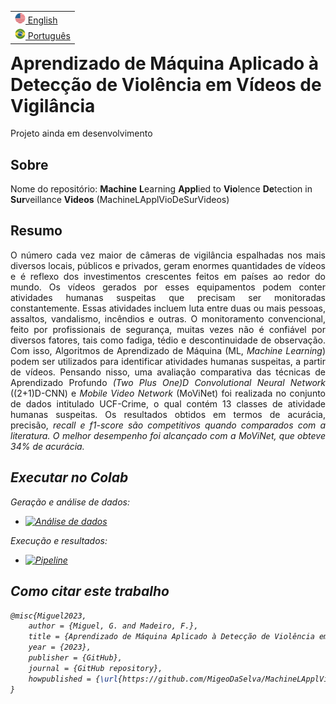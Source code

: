 <table align="right">
 <tr><td><a href="https://github.com/MigeoDaSelva/MachineLApplVioDeSurVideos/blob/main/README.md"><img src="./src/assets/project/us_flag.png" alt="Bandeira dos Estados Unidos da América" width="17px"> English</a></td></tr>
 <tr><td><a href="https://github.com/MigeoDaSelva/MachineLApplVioDeSurVideos/blob/main/README-pt-br.md"><img src="./src/assets/project/br_flag.png" alt="Bandeira do Brasil" width="17px"> Português</a></td></tr>
</table>

<h1>Aprendizado de Máquina Aplicado à Detecção de Violência em Vídeos de Vigilância</h1>
<p>Projeto ainda em desenvolvimento</p>

<h2>Sobre</h2>
<p>Nome do repositório: <b>Machine</b> <b>L</b>earning <b>Appl</b>ied to <b>Vio</b>lence <b>De</b>tection in <b>Sur</b>veillance <b>Videos</b> (MachineLApplVioDeSurVideos)</p>

<h2>Resumo</h2>

<p align="justify">O número cada vez maior de câmeras de vigilância espalhadas nos mais diversos locais, públicos e privados, geram enormes quantidades de vídeos e é reflexo dos investimentos crescentes feitos em países ao redor do mundo. Os vídeos gerados por esses equipamentos podem conter atividades humanas suspeitas que precisam ser monitoradas constantemente. Essas atividades incluem luta entre duas ou mais pessoas, assaltos, vandalismo, incêndios e outras. O monitoramento convencional, feito por profissionais de segurança, muitas vezes não é confiável por diversos fatores, tais como fadiga, tédio e descontinuidade de observação. Com isso, Algoritmos de Aprendizado de Máquina (ML, <i>Machine Learning</i>) podem ser utilizados para identificar atividades humanas suspeitas, a partir de vídeos. Pensando nisso, uma avaliação comparativa das técnicas de Aprendizado Profundo <i>(Two Plus One)D Convolutional Neural Network</i> ((2+1)D-CNN) e <i>Mobile Video Network</i> (MoViNet) foi realizada no conjunto de dados intitulado UCF-Crime, o qual contém 13 classes de atividade humanas suspeitas. Os resultados obtidos em termos de acurácia, precisão, <i>recall<i/> e <i>f1-score</i> são competitivos quando comparados com a literatura. O melhor desempenho foi alcançado com a MoViNet, que obteve 34% de acurácia.</p>

<h2>Executar no Colab</h2>
<p>Geração e análise de dados:</p>

- [![Análise de dados](https://colab.research.google.com/assets/colab-badge.svg)](https://colab.research.google.com/github/MigeoDaSelva/MachineLApplVioDeSurVideos/blob/main/data_analysis.ipynb)

<p>Execução e resultados:</p>

- [![Pipeline](https://colab.research.google.com/assets/colab-badge.svg)](https://colab.research.google.com/github/MigeoDaSelva/MachineLApplVioDeSurVideos/blob/main/violence_detection.ipynb)

<h2>Como citar este trabalho</h2>

```tex
@misc{Miguel2023,  
    author = {Miguel, G. and Madeiro, F.},
    title = {Aprendizado de Máquina Aplicado à Detecção de Violência em Vídeos de Vigilância},  
    year = {2023},  
    publisher = {GitHub},  
    journal = {GitHub repository},  
    howpublished = {\url{https://github.com/MigeoDaSelva/MachineLApplVioDeSurVideos}}  
}
```
